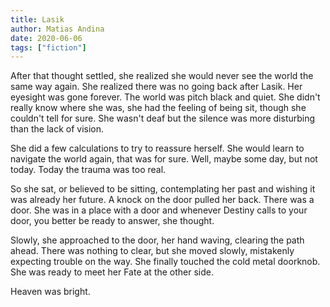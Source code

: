 ```yaml
---
title: Lasik
author: Matias Andina
date: 2020-06-06
tags: ["fiction"]
---
```


After that thought settled, she realized she would never see the world the same way again. She realized there was no going back after Lasik. Her eyesight was gone forever. The world was pitch black and quiet. She didn't really know where she was, she had the feeling of being sit, though she couldn't tell for sure. She wasn't deaf but the silence was more disturbing than the lack of vision.

She did a few calculations to try to reassure herself. She would learn to navigate the world again, that was for sure. Well, maybe some day, but not today. Today the trauma was too real.

So she sat, or believed to be sitting, contemplating her past and wishing it was already her future. A knock on the door pulled her back. There was a door. She was in a place with a door and whenever Destiny calls to your door, you better be ready to answer, she thought.

Slowly, she approached to the door, her hand waving, clearing the path ahead. There was nothing to clear, but she moved slowly, mistakenly expecting trouble on the way. She finally touched the cold metal doorknob. She was ready to meet her Fate at the other side.

Heaven was bright.
